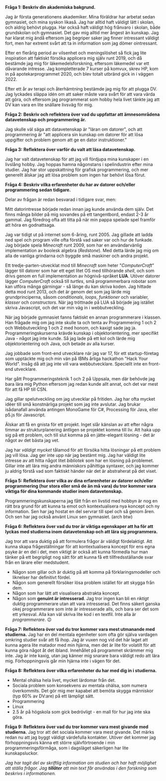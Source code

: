 **Fråga 1: Beskriv din akademiska bakgrund.**

Jag är första generationens akademiker. Mina föräldrar har arbetat sedan gymnasiet, och mina syskon likaså. Jag har alltid haft väldigt lätt i skolan, och aldrig behövt plugga. Har också haft väldigt hög frånvaro i skolan, både grundskolan och gymnasiet. Det gav mig alltid mer ångest än kunskap. Jag har klarat mig ändå eftersom jag begriper saker jag finner intressant väldigt fort, men har extremt svårt att ta in information som jag dömer ointressant.

Efter en flerårig period av vilsenhet och meningslöshet så fick jag lite inspiration att faktiskt försöka applicera mig själv runt 2019, och då bestämde jag mig för läkemedelsforskning, eftersom läkemedel var ett dåvarande intresse. Jag kompletterade 7 kurser på komvux, skrev HP, kom in på apotekarprogrammet 2020, och blev totalt utbränd gick in i väggen 2022. 

Efter ett år av terapi och återhämtning bestämde jag mig för att plugga DV. Jag lyckades släppa idén om att saker måste vara svårt för att vara värda att göra, och eftersom jag programmerat som hobby hela livet tänkte jag att DV kan vara en lite snällare livsväg för mig.

**Fråga 2: Beskriv och reflektera över vad du uppfattar att ämnesområdena datavetenskap och programmering är.**

Jag skulle väl säga att datavetenskap är "läran om datorer", och att programmering är "att applicera sin kunskap om datorer för att lösa uppgifter och problem genom att ge en dator instruktioner."

**Fråga 3: Reflektera över varför du valt att läsa datavetenskap.**

Jag har valt datavetenskap för att jag vill fördjupa mina kunskaper i en livslång hobby. Jag hoppas hamna någonstans i spelindustrin efter mina studier. Jag har stor uppskattning för grafisk programmering, och mer generellt älskar jag att lösa problem som ingen har behövt lösa förut. 

**Fråga 4: Beskriv vilka erfarenheter du har av datorer och/eller programmering sedan tidigare.**

Delar av frågan är redan besvarad i tidigare svar, men:

Mitt datorintresse började redan innan jag kunde använda dem själv. Det finns många bilder på mig sovandes på ett tangentbord, endast 2-3 år gammal. Jag föredrog ofta att titta på när min pappa spelade spel framför att höra en godnattsaga.

Jag var tidigt ut på internet som 6-åring, runt 2005. Jag gillade att ladda ned spel och program ville ofta förstå vad saker var och hur de funkade. 
Jag började spela *Minecraft* runt 2009, som har en användarvänlig implementation av boolesk algebra (*Redstone*). Med detta lärde jag mig om alla de vanliga grindarna och byggde små maskiner och andra projekt. 

Ett tredje-parten-utvecklat mod till *Minecraft* som heter "*ComputerCraft*" lägger till datorer som har ett eget litet OS med tillhörande *shell*, och som drivs genom en full implementation av högnivå-språket **LUA**. Utöver datorer lägger *ComputerCraft* också till *turtles*, små programmerbara robotar som kan utföra många gärningar - så länge du kan skriva koden. Jag hittade detta mod runt 2013, och det är genom det som jag lärde mig grundprinciperna, såsom *conditionals*, *loops*, *funktioner* och variabler, *klasser* och *constructors*. När jag tröttnade på LUA så började jag istället skriva Javascript, och det var min väg in i webbutveckling. 

När jag började gymnasiet fanns faktiskt en annan programmerare i klassen. Han frågade mig om jag inte skulle ta och tenta av Programmering 1 och 2 och Webbutveckling 1 och 2 med honom, och kaxigt sade jag ja. Programmeringskurserna krävde kunskap i objektorientering, mer specifikt Java - något jag inte kunde. Så jag lade på ett kol och lärde mig objektorientering och Java, och betade av alla kurser.

Jag jobbade som front-end utvecklare när jag var 17, för ett startup-företag som upptäckte mig och min vän på IBMs årliga hackathon "Hack Your World". Insåg då att jag inte vill vara webbutvecklare. Speciellt inte en front-end utvecklare.

Har gått Programmeringsteknik 1 och 2 på Uppsala, men där behövde jag bara lära mig Python eftersom jag redan kunde allt annat, och det var mest för att få HP till CSN. 

Jag gillar spelutveckling om jag utvecklar på fritiden. Jag har ofta mycket idéer till små konstnärliga projekt som jag inte avslutar. Jag brukar isådanafall använda antingen MonoGame för C#, Processing för Java, eller p5.js för Javascript. 

Älskar att få en gnista för ett projekt. Inget slår känslan av att efter några timmar av strukturplanering äntligen se projektet komma till liv. Att haka upp sig på ett problem, och till slut komma på en jätte-elegant lösning - det är något av det bästa jag vet.

Jag har *väldigt mycket* tålamod för att försöka hitta lösningar på ett problem jag vill lösa. Jag ger inte upp när jag bestämt mig. Jag har väldigt lite intresse av att hitta något litet *bibliotek* som har en lösning på problemet. Gillar inte att lära mig andra människors påhittiga syntaxer, och jag kommer ju aldrig förstå vad som faktiskt händer när det är abstraherat på det viset. 

**Fråga 5: Reflektera över vilka av dina erfarenheter av datorer och/eller programmering (hur stora eller små de än må vara) du tror kommer vara viktiga för dina kommande studier inom datavetenskap.**

Programmeringskunskaperna jag fått från en livstid med hobbyn är nog en rätt bra grund för att kunna ta emot och kontextualisera nya koncept och ny information. Sen har jag hostat en del servrar till spel och så genom åren. Och sen har jag också använt Linux sen gymnasiet. (arch btw)

**Fråga 6: Reflektera över vad du tror är viktiga egenskaper att ha för att lyckas med studierna inom datavetenskap och att lära sig programmera.**

Jag tror att vara duktig på att formulera frågor är väldigt fördelaktigt. 
Att kunna skapa frågeställningar för att kontextualisera koncept för ens egna psyke är en del i det, men viktigt är också att kunna förmedla hur man tänker på ett begripligt nog sätt för att kunna få ett tillfredsställande svar från en lärare eller medstudent.

- Någon som gillar och är duktig på att komma på förklaringsmodeller och liknelser har definitivt fördel.
- Någon som generellt försöker lösa problem istället för att skygga från dem. 
- Någon som har lätt att visualisera abstrakta koncept. 
- Någon som **genuint är intresserad**. Jag tror ingen kan bli en *riktigt* duktig programmerare utan att vara intresserad. Det finns säkert ganska okej programmerare som inte är intresserade alls, och bara ser det som ett yrkesval. 
Alla kan väl skriva lite kod i en textfil. Inte alla är *programmerare*. 😉

**Fråga 7: Reflektera över vad du tror kommer vara mest utmanande med studierna.**
Jag har en del mentala egenheter som ofta gör själva vardagen omkring studier svår att få ihop. Jag är vuxen nog vid det här laget att kunna agera lite matador med min hjärna, men det är lite för volatilt för att kunna göra något åt det ibland. Innehållet på programmet skrämmer mig inte. Jag är inte kaxig, utan jag känner mig snarare bara väldigt redo att lära mig. Förhoppningsvis går min hjärna inte i vägen för det.

**Fråga 8: Reflektera över vilka erfarenheter du har med dig in i studierna.**
- Mental ohälsa hela livet, mycket lärdomar från det. 
- Sociala problem som konsekvens av mentala ohälsa, som numera överkommits. Det gör mig mer kapabel att bemöta skygga människor (typ 60% av DV:are) på ett lämpligt sätt. 
- Programmering
- Linux
- 2.5 år på högskola som gick bedrövligt - en mall för hur jag inte ska göra.

**Fråga 9: Reflektera över vad du tror kommer vara mest givande med studierna.**
Jag tror att det sociala kommer vara mest givande. Det märks redan nu att jag byggt väldigt värdefulla kontakter. Utöver det kommer jag förhoppningsvis känna ett större självförtroende i min programmeringsförmåga, som i dagsläget säkerligen har lite kunskapsluckor. 

_Jag har tagit del av skriftlig information om studien och har haft möjlighet att ställa frågor. Jag_ **_tillåter_** _att min text får användas i den forskning som beskrivs i informationen._
